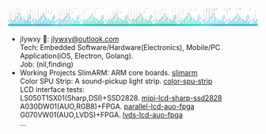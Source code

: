 ![banner](jwr-banner-gh.png)
* jlywxy
📧: jlywxy@outlook.com<br>
Tech: Embedded Software/Hardware(Electronics), Mobile/PC Application(iOS, Electron, Golang).<br>
Job: (nil,finding)<br>
* Working Projects
SlimARM: ARM core boards. <a href="github.com/jlywxy/slimarm">slimarm</a><br>
Color SPU Strip: A sound-pickup light strip. <a href="github.com/jlywxy/color-spu-strip">color-spu-strip</a><br>
LCD interface tests:<br>
LS050T1SX01(Sharp,DSI)+SSD2828. <a href="github.com/jlywxy/mipi-lcd-sharp-ssd2828">mipi-lcd-sharp-ssd2828</a><br>
A030DW01(AUO,RGB8)+FPGA. <a href="github.com/jlywxy/parallel-lcd-auo-fpga">parallel-lcd-auo-fpga</a><br>
G070VW01(AUO,LVDS)+FPGA. <a href="github.com/jlywxy/lvds-lcd-auo-fpga">lvds-lcd-auo-fpga</a><br>
...
